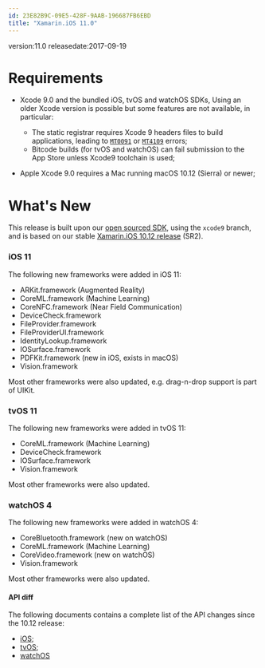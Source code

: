 ```yaml
---
id: 23E82B9C-09E5-428F-9AAB-196687FB6EBD
title: "Xamarin.iOS 11.0"
---
```


version:11.0
releasedate:2017-09-19

Requirements
============

- Xcode 9.0 and the bundled iOS, tvOS and watchOS SDKs, Using an older Xcode version is possible but some features are not available, in particular:
	- The static registrar requires Xcode 9 headers files to build applications, leading to [`MT0091`](https://developer.xamarin.com/guides/ios/troubleshooting/mtouch-errors/#MT0091) or [`MT4109`](https://developer.xamarin.com/guides/ios/troubleshooting/mtouch-errors/#MT4109) errors;
	- Bitcode builds (for tvOS and watchOS) can fail submission to the App Store unless Xcode9 toolchain is used;

- Apple Xcode 9.0 requires a Mac running macOS 10.12 (Sierra) or newer;

What's New
==========

This release is built upon our [open sourced SDK](https://github.com/xamarin/xamarin-macios),
using the `xcode9` branch, and is based on our stable [Xamarin.iOS 10.12 release](https://developer.xamarin.com/releases/ios/xamarin.ios_10/xamarin.ios_10.12/) (SR2).

### iOS 11

The following new frameworks were added in iOS 11:

* ARKit.framework (Augmented Reality)
* CoreML.framework (Machine Learning)
* CoreNFC.framework (Near Field Communication)
* DeviceCheck.framework
* FileProvider.framework
* FileProviderUI.framework
* IdentityLookup.framework
* IOSurface.framework
* PDFKit.framework (new in iOS, exists in macOS)
* Vision.framework

Most other frameworks were also updated, e.g. drag-n-drop support is part of UIKit.

### tvOS 11

The following new frameworks were added in tvOS 11:

* CoreML.framework (Machine Learning)
* DeviceCheck.framework
* IOSurface.framework
* Vision.framework

Most other frameworks were also updated.

### watchOS 4

The following new frameworks were added in watchOS 4:

* CoreBluetooth.framework (new on watchOS)
* CoreML.framework (Machine Learning)
* CoreVideo.framework (new on watchOS)
* Vision.framework

Most other frameworks were also updated.


#### API diff

The following documents contains a complete list of the API changes since the 10.12 release:

* [iOS](/releases/ios/api_changes/ios_10.12.3_to_11.0.0);
* [tvOS](/releases/ios/api_changes/tvos_10.12.3_to_11.0.0);
* [watchOS](/releases/ios/api_changes/watchos_10.12.3_to_11.0.0)

